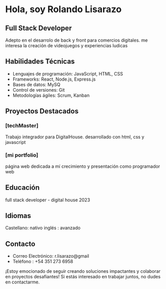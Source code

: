# Hola, soy Rolando Lisarazo

## Full Stack Developer

Adepto en el desarrolo de back y front para comercios digitales. me interesa la creación de videojuegos y experiencias ludicas

## Habilidades Técnicas

- Lenguajes de programación: JavaScript, HTML, CSS
- Frameworks: React, Node.js, Express.js
- Bases de datos: MySQ
- Control de versiones: Git
- Metodologías ágiles: Scrum, Kanban

## Proyectos Destacados

### [techMaster]
Trabajo integrador para DigitalHouse. desarrollado con html, css y javascript 

### [mi portfolio]
página web dedicada a mí crecimiento y presentación como programador web

## Educación
full stack developer - digital house 2023

## Idiomas

Castellano: nativo
inglés : avanzado

## Contacto

- Correo Electrónico: r.lisarazo@gmail
- Teléfono : +54 351 273 6958

¡Estoy emocionado de seguir creando soluciones impactantes y colaborar en proyectos desafiantes! Si estás interesado en trabajar juntos, no dudes en contactarme.

